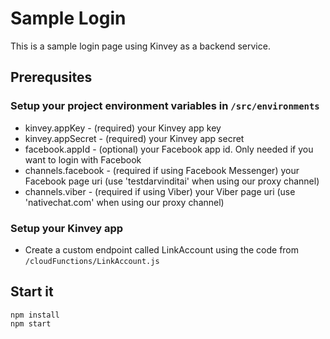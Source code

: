 # Sample Login

This is a sample login page using Kinvey as a backend service.

## Prerequsites

### Setup your project environment variables in `/src/environments`
- kinvey.appKey - (required) your Kinvey app key
- kinvey.appSecret - (required) your Kinvey app secret
- facebook.appId - (optional) your Facebook app id. Only needed if you want to login with Facebook
- channels.facebook - (required if using Facebook Messenger) your Facebook page uri (use 'testdarvinditai' when using our proxy channel)
- channels.viber - (required if using Viber) your Viber page uri (use 'nativechat.com' when using our proxy channel)

### Setup your Kinvey app
- Create a custom endpoint called LinkAccount using the code from `/cloudFunctions/LinkAccount.js`

## Start it

``` 
npm install
npm start 
```
